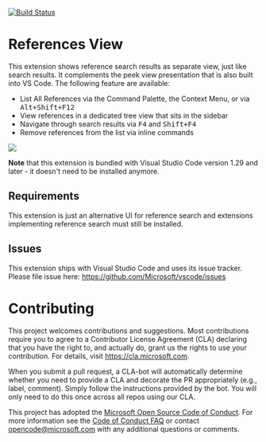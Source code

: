 [![Build Status](https://dev.azure.com/monacotools/Monaco/_apis/build/status/microsoft.vscode-references-view?branchName=main)](https://dev.azure.com/monacotools/Monaco/_build/latest?definitionId=245&branchName=main)

# References View

This extension shows reference search results as separate view, just like search results. It complements the peek view presentation that is also built into VS Code. The following feature are available:

* List All References via the Command Palette, the Context Menu, or via <kbd>Alt+Shift+F12</kbd>
* View references in a dedicated tree view that sits in the sidebar
* Navigate through search results via <kbd>F4</kbd> and  <kbd>Shift+F4</kbd>
* Remove references from the list via inline commands

![](https://raw.githubusercontent.com/microsoft/vscode-references-view/master/media/demo.png)

**Note** that this extension is bundled with Visual Studio Code version 1.29 and later - it doesn't need to be installed anymore.

## Requirements

This extension is just an alternative UI for reference search and extensions implementing reference search must still be installed.

## Issues

This extension ships with Visual Studio Code and uses its issue tracker. Please file issue here: https://github.com/Microsoft/vscode/issues

# Contributing

This project welcomes contributions and suggestions.  Most contributions require you to agree to a
Contributor License Agreement (CLA) declaring that you have the right to, and actually do, grant us
the rights to use your contribution. For details, visit https://cla.microsoft.com.

When you submit a pull request, a CLA-bot will automatically determine whether you need to provide
a CLA and decorate the PR appropriately (e.g., label, comment). Simply follow the instructions
provided by the bot. You will only need to do this once across all repos using our CLA.

This project has adopted the [Microsoft Open Source Code of Conduct](https://opensource.microsoft.com/codeofconduct/).
For more information see the [Code of Conduct FAQ](https://opensource.microsoft.com/codeofconduct/faq/) or
contact [opencode@microsoft.com](mailto:opencode@microsoft.com) with any additional questions or comments.
